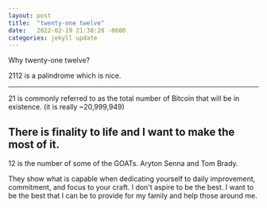 ```yaml
---
layout: post
title:  "twenty-one twelve"
date:   2022-02-19 21:38:28 -0600
categories: jekyll update
---
```

Why twenty-one twelve?

2112 is a palindrome which is nice.

-----
21 is commonly referred to as the total number of Bitcoin that will be in existence. (it is really ~20,999,949)

  There is finality to life and I want to make the most of it.
-----
12 is the number of some of the GOATs. Aryton Senna and Tom Brady.

  They show what is capable when dedicating yourself to daily improvement, commitment, and focus to your craft. I don't aspire to be the best. I want to be the best that I can be to provide for my family and help those around me.
